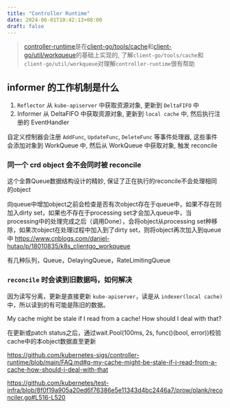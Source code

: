 ```yaml
---
title: "Controller Runtime"
date: 2024-06-01T10:42:13+08:00
draft: false
---
```


> [controller-runtime](https://github.com/kubernetes-sigs/controller-runtime)是在[client-go/tools/cache](https://github.com/kubernetes/client-go/tree/master/tools/cache)和[client-go/util/workqueue](https://github.com/kubernetes/client-go/tree/master/util/workqueue)的基础上实现的, 了解`client-go/tools/cache`和`client-go/util/workqueue`对理解`controller-runtime`很有帮助

## informer 的工作机制是什么

1. `Reflector` 从 `kube-apiserver` 中获取资源对象, 更新到 `DeltaFIFO` 中
2. Informer 从 DeltaFIFO 中获取资源对象, 更新到 `local cache` 中, 然后执行注册的 EventHandler

自定义控制器会注册 `AddFunc`, `UpdateFunc`, `DeleteFunc` 等事件处理器, 这些事件会添加对象到 WorkQueue 中, 然后从 WorkQueue 中获取对象, 触发 reconcile

### 同一个 crd object 会不会同时被 reconcile

这个全靠Queue数据结构设计的精妙, 保证了正在执行的reconcile不会处理相同的object

向queue中增加object之前会检查是否有次object存在于queue中，如果不存在则加入dirty set，如果也不存在于processing set才会加入queue中，当processing中的处理完成之后（调用Done），会将object从processing set种移除，如果次object在处理过程中加入到了dirty set，则将object再次加入到queue中
https://www.cnblogs.com/daniel-hutao/p/18010835/k8s_clientgo_workqueue

有几种队列，Queue，DelayingQueue，RateLimitingQueue

### `reconcile` 时会读到旧数据吗，如何解决

因为读写分离，更新是直接更新 `kube-apiserver`，读是从 `indexer(local cache)` 中，所以读到的有可能是陈旧的数据。

My cache might be stale if I read from a cache! How should I deal with that?

在更新或patch status之后，通过wait.Pool(100ms, 2s, func()(bool, error))校验cache中的本object数据直至更新

https://github.com/kubernetes-sigs/controller-runtime/blob/main/FAQ.md#q-my-cache-might-be-stale-if-i-read-from-a-cache-how-should-i-deal-with-that

https://github.com/kubernetes/test-infra/blob/8f0f19a905a20ed6f76386e5e11343d4bc2446a7/prow/plank/reconciler.go#L516-L520



